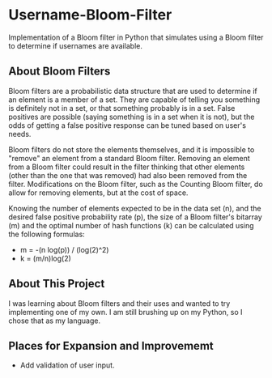 # Username-Bloom-Filter
Implementation of a Bloom filter in Python that simulates using a Bloom filter to determine if usernames are available.

## About Bloom Filters
Bloom filters are a probabilistic data structure that are used to determine if an element is a member of a set. They are capable of telling you something is definitely not in a set, or that something probably is in a set. False positives are possible (saying something is in a set when it is not), but the odds of getting a false positive response can be tuned based on user's needs.

Bloom filters do not store the elements themselves, and it is impossible to "remove" an element from a standard Bloom filter. Removing an element from a Bloom filter could result in the filter thinking that other elements (other than the one that was removed) had also been removed from the filter. Modifications on the Bloom filter, such as the Counting Bloom filter, do allow for removing elements, but at the cost of space.

Knowing the number of elements expected to be in the data set (n), and the desired false positive probability rate (p), the size of a Bloom filter's bitarray (m) and the optimal number of hash functions (k) can be calculated using the following formulas:
- m = -(n log(p)) / (log(2)^2)
- k = (m/n)log(2)

## About This Project
I was learning about Bloom filters and their uses and wanted to try implementing one of my own. I am still brushing up on my Python, so I chose that as my language.

## Places for Expansion and Improvememt
- Add validation of user input.
